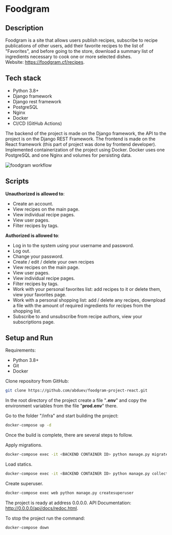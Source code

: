# Foodgram


## Description
Foodgram is a site that allows users publish recipes, subscribe to recipe publications of other users, add their favorite recipes to the list of "Favorites", and before going to the store, download a summary list of ingredients necessary to cook one or more selected dishes.\
Website: https://foodgram.cf/recipes.

## Tech stack
 - Python 3.8+
 - Django framework
 - Django rest framework
 - PostgreSQL
 - Nginx
 - Docker
 - CI/CD (GitHub Actions)

The backend of the project is made on the Django framework, the API to the project is on the Django REST Framework.
The frontend is made on the React framework (this part of project was done by frontend developer).
Implemented containerization of the project using Docker. Docker uses one PostgreSQL and one Nginx and volumes for persisting data.

![foodgram workflow](https://github.com/abduev/django_project_food_gram/actions/workflows/main.yml/badge.svg)


## Scripts

__Unauthorized is allowed to__:
 - Create an account.
 - View recipes on the main page.
 - View individual recipe pages.
 - View user pages.
 - Filter recipes by tags.

__Authorized is allowed to__:
 - Log in to the system using your username and password.
 - Log out.
 - Change your password.
 - Create / edit / delete your own recipes
 - View recipes on the main page.
 - View user pages.
 - View individual recipe pages.
 - Filter recipes by tags.
 - Work with your personal favorites list: add recipes to it or delete them, view your favorites page.
 - Work with a personal shopping list: add / delete any recipes, downpload a file with the amount of required ingredients for recipes from the shopping list.
 - Subscribe to and unsubscribe from recipe authors, view your subscriptions page.


## Setup and Run
Requirements:
 - Python 3.8+
 - Git
 - Docker

Clone repository from GitHub:
```sh
git clone https://github.com/abduev/foodgram-project-react.git
```

In the root directory of the project create a file "__.env__" and copy the environment variables from the file "__prod.env__" there.


Go to the folder "/infra" and start building the project:
```sh
docker-compose up -d
```

Once the build is complete, there are several steps to follow.

Apply migrations.
 ```sh
docker-compose exec -it <BACKEND CONTAINER ID> python manage.py migrate
```

Load statics.
 ```sh
docker-compose exec -it <BACKEND CONTAINER ID> python manage.py collectstatic --no-input
```
Create superuser.
 ```sh
docker-compose exec web python manage.py createsuperuser
```

The project is ready at address 0.0.0.0. API Documentation: http://0.0.0.0/api/docs/redoc.html.


To stop the project run the command:
```sh
docker-compose down
```

